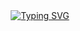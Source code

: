 <div align="center">
<br><br>

[![Typing SVG](https://readme-typing-svg.herokuapp.com?font=Fira+Code&duration=4000&pause=1000&color=0ABF14&width=435&lines=Hi+%E2%9C%8B+I%60m+JaeBeom+Kim;who+is+backend+developer)](https://git.io/typing-svg)

<br><br>
</div>
